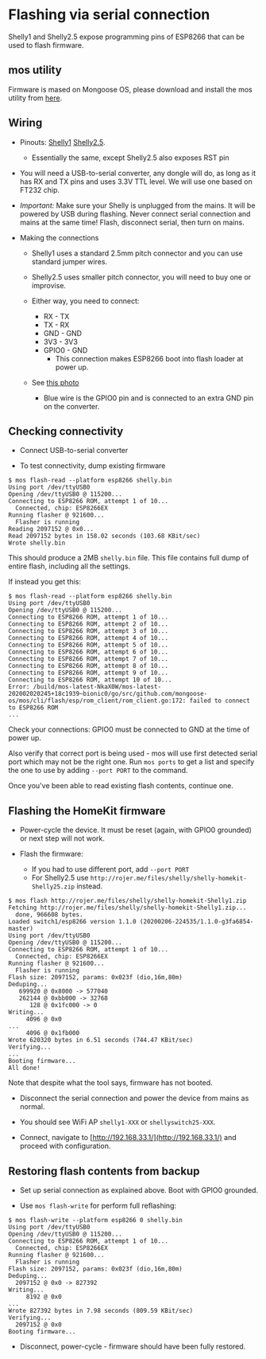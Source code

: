 # Flashing via serial connection

Shelly1 and Shelly2.5 expose programming pins of ESP8266 that can be used to flash firmware.

## mos utility

Firmware is mased on Mongoose OS, please download and install the mos utility from [here](https://mongoose-os.com/docs/mongoose-os/quickstart/setup.md#1-download-and-install-mos-tool).


## Wiring

 * Pinouts: [Shelly1](https://shelly.cloud/wp-content/uploads/2018/08/shelly1_pinout-800x433.jpg) [Shelly2.5](https://shelly.cloud/wp-content/uploads/2019/01/pin_out-650x397.png).

   * Essentially the same, except Shelly2.5 also exposes RST pin

 * You will need a USB-to-serial converter, any dongle will do, as long as it has RX and TX pins and uses 3.3V TTL level. We will use one based on FT232 chip.

 * *Important:* Make sure your Shelly is unplugged from the mains. It will be powered by USB during flashing.
   Never connect serial connection and mains at the same time! Flash, disconnect serial, then turn on mains.

 * Making the connections
   * Shelly1 uses a standard 2.5mm pitch connector and you can use standard jumper wires.
   * Shelly2.5 uses smaller pitch connector, you will need to buy one or improvise.
   * Either way, you need to connect:
     * RX    - TX
     * TX    - RX
     * GND   - GND
     * 3V3   - 3V3
     * GPIO0 - GND
       * This connection makes ESP8266 boot into flash loader at power up.

   * See [this photo](Shelly1-serial.jpg)
     * Blue wire is the GPIO0 pin and is connected to an extra GND pin on the converter.

## Checking connectivity

 * Connect USB-to-serial converter

 * To test connectivity, dump existing firmware

```
$ mos flash-read --platform esp8266 shelly.bin
Using port /dev/ttyUSB0
Opening /dev/ttyUSB0 @ 115200...
Connecting to ESP8266 ROM, attempt 1 of 10...
  Connected, chip: ESP8266EX
Running flasher @ 921600...
  Flasher is running
Reading 2097152 @ 0x0...
Read 2097152 bytes in 158.02 seconds (103.68 KBit/sec)
Wrote shelly.bin
```

This should produce a 2MB `shelly.bin` file. This file contains full dump of entire flash, including all the settings.

If instead you get this:

```
$ mos flash-read --platform esp8266 shelly.bin
Using port /dev/ttyUSB0
Opening /dev/ttyUSB0 @ 115200...
Connecting to ESP8266 ROM, attempt 1 of 10...
Connecting to ESP8266 ROM, attempt 2 of 10...
Connecting to ESP8266 ROM, attempt 3 of 10...
Connecting to ESP8266 ROM, attempt 4 of 10...
Connecting to ESP8266 ROM, attempt 5 of 10...
Connecting to ESP8266 ROM, attempt 6 of 10...
Connecting to ESP8266 ROM, attempt 7 of 10...
Connecting to ESP8266 ROM, attempt 8 of 10...
Connecting to ESP8266 ROM, attempt 9 of 10...
Connecting to ESP8266 ROM, attempt 10 of 10...
Error: /build/mos-latest-NkaX0W/mos-latest-202002020245+18c1939~bionic0/go/src/github.com/mongoose-os/mos/cli/flash/esp/rom_client/rom_client.go:172: failed to connect to ESP8266 ROM
...
```
Check your connections: GPIO0 must be connected to GND at the time of power up.

Also verify that correct port is being used - mos will use first detected serial port which may not be the right one. Run `mos ports` to get a list and specify the one to use by adding `--port PORT` to the command.

Once you've been able to read existing flash contents, continue one.

## Flashing the HomeKit firmware

 * Power-cycle the device. It must be reset (again, with GPIO0 grounded) or next step will not work.

 * Flash the firmware:
   * If you had to use different port, add `--port PORT`
   * For Shelly2.5 use `http://rojer.me/files/shelly/shelly-homekit-Shelly25.zip` instead.

```
$ mos flash http://rojer.me/files/shelly/shelly-homekit-Shelly1.zip
Fetching http://rojer.me/files/shelly/shelly-homekit-Shelly1.zip...
  done, 966608 bytes.
Loaded switch1/esp8266 version 1.1.0 (20200206-224535/1.1.0-g3fa6854-master)
Using port /dev/ttyUSB0
Opening /dev/ttyUSB0 @ 115200...
Connecting to ESP8266 ROM, attempt 1 of 10...
  Connected, chip: ESP8266EX
Running flasher @ 921600...
  Flasher is running
Flash size: 2097152, params: 0x023f (dio,16m,80m)
Deduping...
   699920 @ 0x8000 -> 577040
   262144 @ 0xbb000 -> 32768
      128 @ 0x1fc000 -> 0
Writing...
     4096 @ 0x0
...
     4096 @ 0x1fb000
Wrote 620320 bytes in 6.51 seconds (744.47 KBit/sec)
Verifying...
...
Booting firmware...
All done!
```

Note that despite what the tool says, firmware has not booted.

 * Disconnect the serial connection and power the device from mains as normal.

 * You should see WiFi AP `shelly1-XXX` or `shellyswitch25-XXX`.

 * Connect, navigate to [http://192.168.33.1/](http://192.168.33.1/) and proceed with configuration.

## Restoring flash contents from backup

 * Set up serial connection as explained above. Boot with GPIO0 grounded.

 * Use `mos flash-write` for perform full reflashing:

```
$ mos flash-write --platform esp8266 0 shelly.bin
Using port /dev/ttyUSB0
Opening /dev/ttyUSB0 @ 115200...
Connecting to ESP8266 ROM, attempt 1 of 10...
  Connected, chip: ESP8266EX
Running flasher @ 921600...
  Flasher is running
Flash size: 2097152, params: 0x023f (dio,16m,80m)
Deduping...
  2097152 @ 0x0 -> 827392
Writing...
     8192 @ 0x0
...
Wrote 827392 bytes in 7.98 seconds (809.59 KBit/sec)
Verifying...
  2097152 @ 0x0
Booting firmware...
```

 * Disconnect, power-cycle - firmware should have been fully restored.

